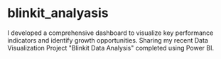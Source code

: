 # blinkit_analyasis
I developed a comprehensive dashboard to visualize key performance indicators and identify growth opportunities. Sharing my recent Data Visualization Project "Blinkit Data Analysis" completed using Power BI.
